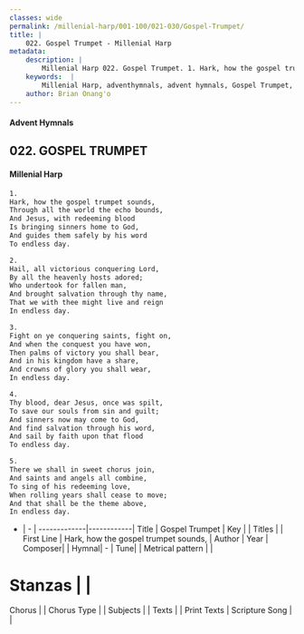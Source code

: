 ```yaml
---
classes: wide
permalink: /millenial-harp/001-100/021-030/Gospel-Trumpet/
title: |
    022. Gospel Trumpet - Millenial Harp
metadata:
    description: |
        Millenial Harp 022. Gospel Trumpet. 1. Hark, how the gospel trumpet sounds, Through all the world the echo bounds, And Jesus, with redeeming blood Is bringing sinners home to God, And guides them safely by his word To endless day.
    keywords:  |
        Millenial Harp, adventhymnals, advent hymnals, Gospel Trumpet, Hark, how the gospel trumpet sounds, . 
    author: Brian Onang'o
---
```

#### Advent Hymnals
## 022. GOSPEL TRUMPET
####  Millenial Harp
```txt
1. 
Hark, how the gospel trumpet sounds, 
Through all the world the echo bounds, 
And Jesus, with redeeming blood 
Is bringing sinners home to God, 
And guides them safely by his word 
To endless day.

2. 
Hail, all victorious conquering Lord, 
By all the heavenly hosts adored; 
Who undertook for fallen man, 
And brought salvation through thy name, 
That we with thee might live and reign 
In endless day.

3. 
Fight on ye conquering saints, fight on, 
And when the conquest you have won, 
Then palms of victory you shall bear, 
And in his kingdom have a share, 
And crowns of glory you shall wear, 
In endless day.

4. 
Thy blood, dear Jesus, once was spilt, 
To save our souls from sin and guilt; 
And sinners now may come to God, 
And find salvation through his word, 
And sail by faith upon that flood 
To endless day.

5. 
There we shall in sweet chorus join, 
And saints and angels all combine, 
To sing of his redeeming love, 
When rolling years shall cease to move; 
And that shall be the theme above, 
In endless day.
```
- |   -  |
-------------|------------|
Title | Gospel Trumpet |
Key |  |
Titles |  |
First Line | Hark, how the gospel trumpet sounds,  |
Author | 
Year | 
Composer|  |
Hymnal|  - |
Tune|  |
Metrical pattern | |
# Stanzas |  |
Chorus |  |
Chorus Type |  |
Subjects |  |
Texts |  |
Print Texts | 
Scripture Song |  |
    
